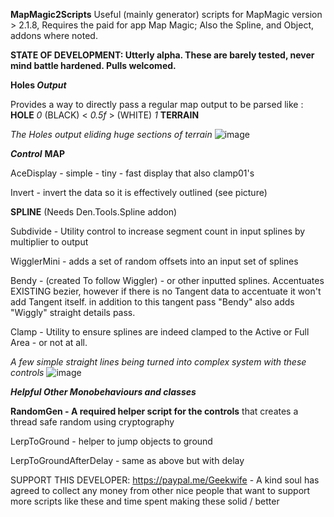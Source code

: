 **MapMagic2Scripts**
Useful (mainly generator) scripts for MapMagic version > 2.1.8, Requires the paid for app Map Magic; Also the Spline, and Object, addons where noted. 


**STATE OF DEVELOPMENT: Utterly alpha. These are barely tested, never mind battle hardened. Pulls welcomed.**


**Holes _Output_**

Provides a way to directly pass a regular map output to be parsed like :  **HOLE** _0_ (BLACK) < _0.5f_ > (WHITE) _1_ **TERRAIN** 

_The Holes output eliding huge sections of terrain_
![image](https://user-images.githubusercontent.com/915232/134504021-4a905a33-db3c-458e-b0da-ee493cf748f2.png)


**_Control_**
**MAP**

AceDisplay - simple - tiny - fast display that also clamp01's

Invert - invert the data so it is effectively outlined (see picture)

**SPLINE** (Needs Den.Tools.Spline addon)

Subdivide - Utility control to increase segment count in input splines by multiplier to output

WigglerMini - adds a set of random offsets into an input set of splines 

Bendy - (created To follow Wiggler) - or other inputted splines. Accentuates EXISTING bezier, 
however if there is no Tangent data to accentuate it won't add Tangent itself. in addition to this tangent pass "Bendy" also adds "Wiggly" straight details pass.

Clamp - Utility to ensure splines are indeed clamped to the Active or Full Area - or not at all.

_A few simple straight lines being turned into complex system with these controls_
![image](https://user-images.githubusercontent.com/915232/134523551-e3e6cd56-2761-4860-9f72-9a6cc123b665.png)



**_Helpful Other Monobehaviours and classes_**

**RandomGen - A required helper script for the controls** that creates a thread safe random using cryptography  

LerpToGround - helper to jump objects to ground

LerpToGroundAfterDelay - same as above but with delay

SUPPORT THIS DEVELOPER: https://paypal.me/Geekwife    - A kind soul has agreed to collect any money from other nice people that want to support more scripts like these and time spent making these solid / better
